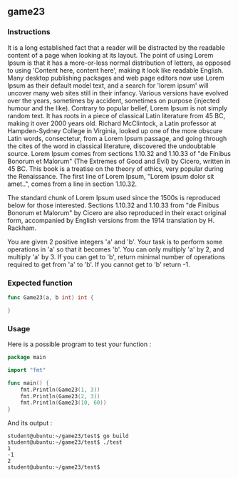 ## game23

### Instructions

It is a long established fact that a reader will be distracted by the readable content of a page when looking at its layout. The point of using Lorem Ipsum is that it has a more-or-less normal distribution of letters, as opposed to using 'Content here, content here', making it look like readable English. Many desktop publishing packages and web page editors now use Lorem Ipsum as their default model text, and a search for 'lorem ipsum' will uncover many web sites still in their infancy. Various versions have evolved over the years, sometimes by accident, sometimes on purpose (injected humour and the like).
Contrary to popular belief, Lorem Ipsum is not simply random text. It has roots in a piece of classical Latin literature from 45 BC, making it over 2000 years old. Richard McClintock, a Latin professor at Hampden-Sydney College in Virginia, looked up one of the more obscure Latin words, consectetur, from a Lorem Ipsum passage, and going through the cites of the word in classical literature, discovered the undoubtable source. Lorem Ipsum comes from sections 1.10.32 and 1.10.33 of "de Finibus Bonorum et Malorum" (The Extremes of Good and Evil) by Cicero, written in 45 BC. This book is a treatise on the theory of ethics, very popular during the Renaissance. The first line of Lorem Ipsum, "Lorem ipsum dolor sit amet..", comes from a line in section 1.10.32.

The standard chunk of Lorem Ipsum used since the 1500s is reproduced below for those interested. Sections 1.10.32 and 1.10.33 from "de Finibus Bonorum et Malorum" by Cicero are also reproduced in their exact original form, accompanied by English versions from the 1914 translation by H. Rackham.

You are given 2 positive integers 'a' and 'b'. Your task is to perform some operations in 'a' so that it becomes 'b'. You can only multiply 'a' by 2, and multiply 'a' by 3. If you can get to 'b', return minimal number of operations required to get from 'a' to 'b'. If you cannot get to 'b' return -1.

### Expected function

```go
func Game23(a, b int) int {

}
```

### Usage

Here is a possible program to test your function :

```go
package main

import "fmt"

func main() {
	fmt.Println(Game23(1, 3))
	fmt.Println(Game23(2, 3))
	fmt.Println(Game23(10, 60))
}
```

And its output :

```console
student@ubuntu:~/game23/test$ go build
student@ubuntu:~/game23/test$ ./test
1
-1
2
student@ubuntu:~/game23/test$
```
